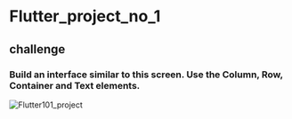 # Flutter_project_no_1
## challenge

### Build an interface similar to this screen. Use the Column, Row, Container and Text elements.
![Flutter101_project](https://user-images.githubusercontent.com/60525103/148231122-6a67fc56-9fc5-46ff-b4d9-adea02db8bdf.png)

